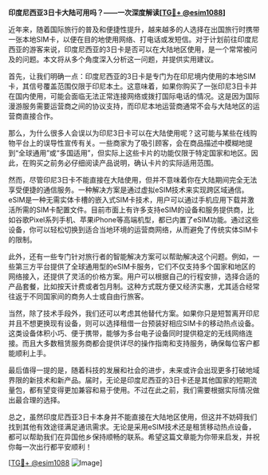 **印度尼西亚3日卡大陆可用吗？——一次深度解读[[TG💪+ @esim1088](https://t.me/s/esim1088)]**

近年来，随着国际旅行的普及和便捷性提升，越来越多的人选择在出国旅行时携带一张本地SIM卡，以便在目的地使用网络、打电话或发短信。对于计划前往印度尼西亚的游客来说，印度尼西亚的3日卡是否可以在大陆地区使用，是一个常常被问及的问题。本文将从多个角度深入分析这一问题，并提供实用建议。

首先，让我们明确一点：印度尼西亚的3日卡是专门为在印尼境内使用的本地SIM卡，其信号覆盖范围仅限于印尼本土。这意味着，如果你购买了一张印尼3日卡并在国内使用，可能会面临无法正常连接网络或拨打国际电话的情况。这是因为国际漫游服务需要运营商之间的协议支持，而印尼本地运营商通常不会与大陆地区的运营商直接合作。

那么，为什么很多人会误以为印尼3日卡可以在大陆使用呢？这可能与某些在线购物平台上的误导性宣传有关。一些商家为了吸引顾客，会在商品描述中模糊地提到“全球通用”或“多国适用”，但实际上这些卡片的功能仅限于特定国家和地区。因此，在购买之前务必仔细阅读产品说明，确认卡片的实际适用范围。

然而，尽管印尼3日卡不能直接在大陆使用，但并不意味着你在大陆期间完全无法享受便捷的通信服务。一种解决方案是通过虚拟eSIM技术来实现跨区域通信。eSIM是一种无需实体卡槽的嵌入式SIM卡技术，用户可以通过手机应用下载并激活所需的SIM卡配置文件。目前市面上有许多支持eSIM的设备和服务提供商，比如谷歌Pixel系列手机、苹果iPhone等高端机型，都已内置了eSIM功能。通过这些设备，你可以轻松切换到适合当地环境的运营商网络，从而避免了传统实体SIM卡的限制。

此外，还有一些专门针对旅行者的智能解决方案可以帮助解决这个问题。例如，一些第三方平台提供了全球通用型的eSIM卡服务，它们不仅支持多个国家和地区的网络接入，还提供了灵活的价格方案。用户可以根据自己的行程安排，选择合适的产品套餐，比如按天计费或者包月制。这种方式既方便又经济实惠，尤其适合经常往返于不同国家间的商务人士或自由行旅客。

当然，除了技术手段外，我们还可以考虑其他替代方案。如果你只是短暂离开印尼并且不想更换现有设备，则可以选择租借一台预装好相应SIM卡的移动热点设备。这类设备体积小巧、便于携带，能够为多台电子设备同时提供稳定的无线网络连接。而且大多数租赁服务商都会提供详尽的操作指南和支持服务，确保每位客户都能顺利上手。

最后值得一提的是，随着科技的发展和社会的进步，未来或许会出现更多打破地域界限的新技术和新产品。届时，无论是印度尼西亚的3日卡还是其他国家的短期流量包，都有望变得更加兼容和易于使用。不过在此之前，我们需要根据实际情况做出最合理的选择。

总之，虽然印度尼西亚3日卡本身并不能直接在大陆地区使用，但这并不妨碍我们找到其他有效途径满足通讯需求。无论是采用eSIM技术还是租赁移动热点设备，都可以帮助我们在异国他乡保持顺畅的联系。希望这篇文章能为你带来启发，并祝你每一次出行都平安顺利！

[[TG💪+ @esim1088](https://t.me/s/esim1088) ![Image](https://i.postimg.cc/4NQfJmqS/Snipaste-2025-05-13-00-14-12.png)]